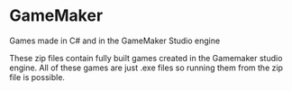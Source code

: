# GameMaker

Games made in C# and in the GameMaker Studio engine

These zip files contain fully built games created in the Gamemaker studio engine. All of these games are just .exe files so running them from the zip file is possible. 
